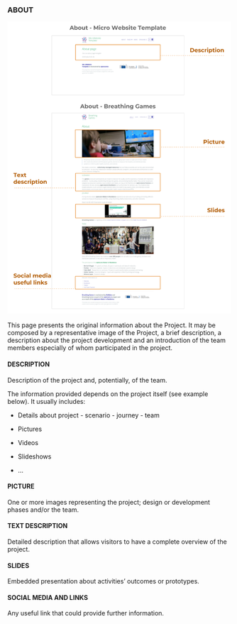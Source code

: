 ### ABOUT

![image alt text](/assets/image_4.png)

This page presents the original information about the Project. It may be composed by a representative image of the Project, a brief description, a description about the project development and an introduction of the team members especially of whom participated in the project.

#### DESCRIPTION

Description of the project and, potentially, of the team.

The information provided depends on the project itself (see example below). It usually includes:

* Details about project - scenario - journey - team

* Pictures

* Videos

* Slideshows

* ...

#### PICTURE

One or more images representing the project; design or development phases and/or the team.

#### TEXT DESCRIPTION

Detailed description that allows visitors to have a complete overview of the project.

#### SLIDES

Embedded presentation about activities’ outcomes or prototypes.

#### SOCIAL MEDIA AND LINKS

Any useful link that could provide further information.